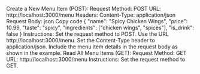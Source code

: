 Create a New Menu Item (POST): Request Method: POST URL: http://localhost:3000/menu Headers: Content-Type: application/json Request Body: json Copy code { "name": "Spicy Chicken Wings", "price": 10.99, "taste": "spicy", "ingredients": ["chicken wings", "spices"], "is_drink": false } Instructions: Set the request method to POST. Use the URL http://localhost:3000/menu. Set the Content-Type header to application/json. Include the menu item details in the request body as shown in the example. Read All Menu Items (GET): Request Method: GET URL: http://localhost:3000/menu Instructions: Set the request method to GET. 